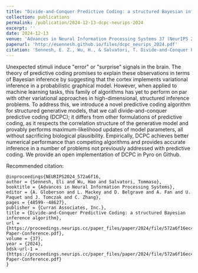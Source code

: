 ```yaml
---
title: "Divide-and-Conquer Predictive Coding: a structured Bayesian inference algorithm"
collection: publications
permalink: /publication/2024-12-13-dcpc-neurips-2024
excerpt: ''
date: 2024-12-13
venue: 'Advances in Neural Information Processing Systems 37 (NeurIPS 2024)'
paperurl: 'http://esennesh.github.io/files/dcpc_neurips_2024.pdf'
citation: 'Sennesh, E. Z., Wu, H., & Salvatori, T. Divide-and-Conquer Predictive Coding: a structured Bayesian inference algorithm. In The Thirty-eighth Annual Conference on Neural Information Processing Systems.'
---
```

Unexpected stimuli induce "error" or "surprise" signals in the brain. The theory of predictive coding promises to explain these observations in terms of Bayesian inference by suggesting that the cortex implements variational inference in a probabilistic graphical model. However, when applied to machine learning tasks, this family of algorithms has yet to perform on par with other variational approaches in high-dimensional, structured inference problems. To address this, we introduce a novel predictive coding algorithm for structured generative models, that we call divide-and-conquer predictive coding (DCPC); it differs from other formulations of predictive coding, as it respects the correlation structure of the generative model and provably performs maximum-likelihood updates of model parameters, all without sacrificing biological plausibility. Empirically, DCPC achieves better numerical performance than competing algorithms and provides accurate inference in a number of problems not previously addressed with predictive coding. We provide an open implementation of DCPC in Pyro on Github.

Recommended citation:

    @inproceedings{NEURIPS2024_572a6f16,
    author = {Sennesh, Eli and Wu, Hao and Salvatori, Tommaso},
    booktitle = {Advances in Neural Information Processing Systems},
    editor = {A. Globerson and L. Mackey and D. Belgrave and A. Fan and U. Paquet and J. Tomczak and C. Zhang},
    pages = {48599--48627},
    publisher = {Curran Associates, Inc.},
    title = {Divide-and-Conquer Predictive Coding: a structured Bayesian inference algorithm},
    url = {https://proceedings.neurips.cc/paper_files/paper/2024/file/572a6f16ec44f794fb3e0f8a310acbc6-Paper-Conference.pdf},
    volume = {37},
    year = {2024},
    bdsk-url-1 = {https://proceedings.neurips.cc/paper_files/paper/2024/file/572a6f16ec44f794fb3e0f8a310acbc6-Paper-Conference.pdf}
    }
